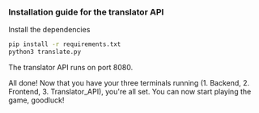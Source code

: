 ### Installation guide for the translator API
Install the dependencies

```sh
pip install -r requirements.txt
python3 translate.py
```

The translator API runs on port 8080.

All done! 
Now that you have your three terminals running (1. Backend, 2. Frontend, 3. Translator_API), you're all set. 
You can now start playing the game, goodluck!